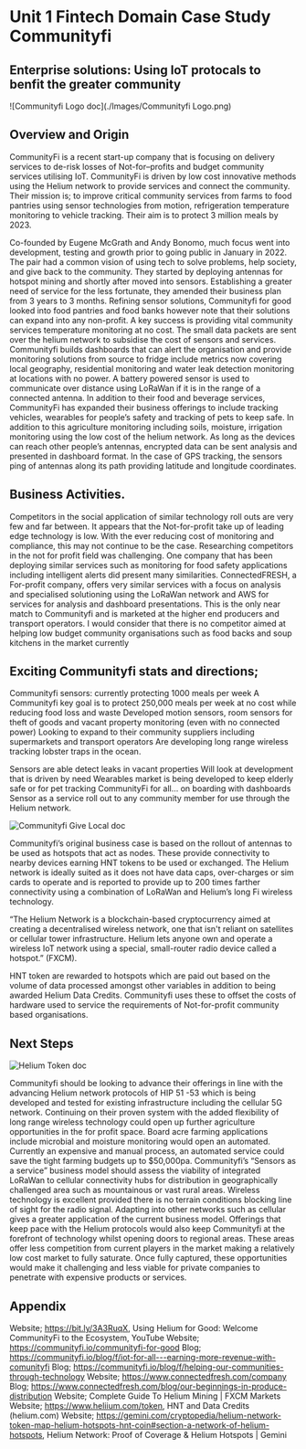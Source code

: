 # Unit 1 Fintech Domain Case Study Communityfi

## Enterprise solutions: Using IoT protocals to benfit the greater community

![Communityfi Logo doc](./Images/Communityfi Logo.png)

## Overview and Origin

CommunityFi is a recent start-up company that is focusing on delivery services to de-risk losses of Not-for–profits and budget community services utilising IoT. CommunityFi is driven by low cost innovative methods using the Helium network to provide services and connect the community. Their mission is; to improve critical community services from farms to food pantries using sensor technologies from motion, refrigeration temperature monitoring to vehicle tracking. Their aim is to protect 3 million meals by 2023.

Co-founded by Eugene McGrath and Andy Bonomo, much focus went into development, testing and growth prior to going public in January in 2022. The pair had a common vision of using tech to solve problems, help society, and give back to the community. They started by deploying antennas for hotspot mining and shortly after moved into sensors. Establishing a greater need of service for the less fortunate, they amended their business plan from 3 years to 3 months. Refining sensor solutions, Communityfi for good looked into food pantries and food banks however note that their solutions can expand into any non-profit. A key success is providing vital community services temperature monitoring at no cost. The small data packets are sent over the helium network to subsidise the cost of sensors and services.
Communityfi builds dashboards that can alert the organisation and provide monitoring solutions from source to fridge include metrics now covering local geography, residential monitoring and water leak detection monitoring at locations with no power. A battery powered sensor is used to communicate over distance using LoRaWan if it is in the range of a connected antenna.
In addition to their food and beverage services, CommunityFi has expanded their business offerings to include tracking vehicles, wearables for people’s safety and tracking of pets to keep safe. In addition to this agriculture monitoring including soils, moisture, irrigation monitoring using the low cost of the helium network. As long as the devices can reach other people’s antennas, encrypted data can be sent analysis and presented in dashboard format. In the case of GPS tracking, the sensors ping of antennas along its path providing latitude and longitude coordinates.

## Business Activities.

Competitors in the social application of similar technology roll outs are very few and far between. It appears that the Not-for-profit take up of leading edge technology is low. With the ever reducing cost of monitoring and compliance, this may not continue to be the case. Researching competitors in the not for profit field was challenging. One company that has been deploying similar services such as monitoring for food safety applications including intelligent alerts did present many similarities.
ConnectedFRESH, a For-profit company, offers very similar services with a focus on analysis and specialised solutioning using the LoRaWan network and AWS for services for analysis and dashboard presentations. This is the only near match to Communityfi and is marketed at the higher end producers and transport operators. I would consider that there is no competitor aimed at helping low budget community organisations such as food backs and soup kitchens in the market currently

## Exciting Communityfi stats and directions;

Communityfi sensors: currently protecting 1000 meals per week
A Communityfi key goal is to protect 250,000 meals per week at no cost while reducing food loss and waste
Developed motion sensors, room sensors for theft of goods and vacant property monitoring (even with no connected power)
Looking to expand to their community suppliers including supermarkets and transport operators
Are developing long range wireless tracking lobster traps in the ocean.

Sensors are able detect leaks in vacant properties
Will look at development that is driven by need
Wearables market is being developed to keep elderly safe or for pet tracking
CommunityFi for all… on boarding with dashboards
Sensor as a service roll out to any community member for use through the Helium network.

![Communityfi Give Local doc](Images/Communityfi_Ad.png)

Communityfi’s original business case is based on the rollout of antennas to be used as hotspots that act as nodes. These provide connectivity to nearby devices earning HNT tokens to be used or exchanged. The Helium network is ideally suited as it does not have data caps, over-charges or sim cards to operate and is reported to provide up to 200 times farther connectivity using a combination of LoRaWan and Helium’s long Fi wireless technology.

“The Helium Network is a blockchain-based cryptocurrency aimed at creating a decentralised wireless network, one that isn't reliant on satellites or cellular tower infrastructure. Helium lets anyone own and operate a wireless IoT network using a special, small-router radio device called a hotspot.” (FXCM).

HNT token are rewarded to hotspots which are paid out based on the volume of data processed amongst other variables in addition to being awarded Helium Data Credits. Communityfi uses these to offset the costs of hardware used to service the requirements of Not-for-profit community based organisations.

## Next Steps

![Helium Token doc](Images/Helium_token.png)

Communityfi should be looking to advance their offerings in line with the advancing Helium network protocols of HIP 51 -53 which is being developed and tested for existing infrastructure including the cellular 5G network. Continuing on their proven system with the added flexibility of long range wireless technology could open up further agriculture opportunities in the for profit space. Board acre farming applications include microbial and moisture monitoring would open an automated. Currently an expensive and manual process, an automated service could save the tight farming budgets up to $50,000pa.
Communityfi’s “Sensors as a service” business model should assess the viability of integrated LoRaWan to cellular connectivity hubs for distribution in geographically challenged area such as mountainous or vast rural areas. Wireless technology is excellent provided there is no terrain conditions blocking line of sight for the radio signal. Adapting into other networks such as cellular gives a greater application of the current business model.
Offerings that keep pace with the Helium protocols would also keep Communityfi at the forefront of technology whilst opening doors to regional areas. These areas offer less competition from current players in the market making a relatively low cost market to fully saturate. Once fully captured, these opportunities would make it challenging and less viable for private companies to penetrate with expensive products or services.

## Appendix

Website; https://bit.ly/3A3RuqX, Using Helium for Good: Welcome CommunityFi to the Ecosystem, YouTube
Website; https://communityfi.io/communityfi-for-good
Blog; https://communityfi.io/blog/f/iot-for-all---earning-more-revenue-with-comunityfi
Blog; https://communityfi.io/blog/f/helping-our-communities-through-technology
Website; https://www.connectedfresh.com/company
Blog; https://www.connectedfresh.com/blog/our-beginnings-in-produce-distribution
Website; Complete Guide To Helium Mining | FXCM Markets
Website; https://www.heliium.com/token, HNT and Data Credits (helium.com)
Website; https://gemini.com/cryptopedia/helium-network-token-map-helium-hotspots-hnt-coin#section-a-network-of-helium-hotspots, Helium Network: Proof of Coverage & Helium Hotspots | Gemini
